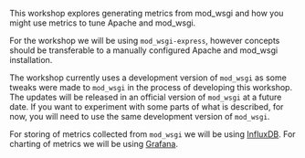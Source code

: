 This workshop explores generating metrics from mod_wsgi and how you might use metrics to tune Apache and mod_wsgi.

For the workshop we will be using `mod_wsgi-express`, however concepts should be transferable to a manually configured Apache and mod_wsgi installation.

The workshop currently uses a development version of `mod_wsgi` as some tweaks were made to `mod_wsgi` in the process of developing this workshop. The updates will be released in an official version of `mod_wsgi` at a future date. If you want to experiment with some parts of what is described, for now, you will need to use the same development version of `mod_wsgi`.

For storing of metrics collected from `mod_wsgi` we will be using [InfluxDB](https://www.influxdata.com/). For charting of metrics we will be using [Grafana](https://grafana.com/).
